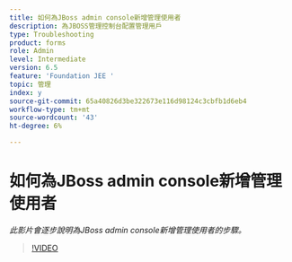 ```yaml
---
title: 如何為JBoss admin console新增管理使用者
description: 為JBOSS管理控制台配置管理用戶
type: Troubleshooting
product: forms
role: Admin
level: Intermediate
version: 6.5
feature: 'Foundation JEE '
topic: 管理
index: y
source-git-commit: 65a40826d3be322673e116d98124c3cbfb1d6eb4
workflow-type: tm+mt
source-wordcount: '43'
ht-degree: 6%

---
```



# 如何為JBoss admin console新增管理使用者

*此影片會逐步說明為JBoss admin console新增管理使用者的步驟。*

>[!VIDEO](https://video.tv.adobe.com/v/335484?quality=9&learn=on)